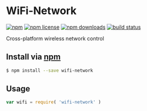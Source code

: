 # WiFi-Network
[![npm](https://img.shields.io/npm/v/wifi-network.svg?style=flat-square)](https://npmjs.com/package/wifi-network)
[![npm license](https://img.shields.io/npm/l/wifi-network.svg?style=flat-square)](https://npmjs.com/package/wifi-network)
[![npm downloads](https://img.shields.io/npm/dm/wifi-network.svg?style=flat-square)](https://npmjs.com/package/wifi-network)
[![build status](https://img.shields.io/travis/jhermsmeier/node-wifi-network/master.svg?style=flat-square)](https://travis-ci.org/jhermsmeier/node-wifi-network)

Cross-platform wireless network control

## Install via [npm](https://npmjs.com)

```sh
$ npm install --save wifi-network
```

## Usage

```js
var wifi = require( 'wifi-network' )
```
